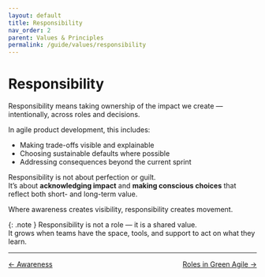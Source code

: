 ```yaml
---
layout: default
title: Responsibility
nav_order: 2
parent: Values & Principles
permalink: /guide/values/responsibility
---
```


# Responsibility

Responsibility means taking ownership of the impact we create — intentionally, across roles and decisions.

In agile product development, this includes:

- Making trade-offs visible and explainable  
- Choosing sustainable defaults where possible  
- Addressing consequences beyond the current sprint

Responsibility is not about perfection or guilt.  
It’s about **acknowledging impact** and **making conscious choices** that reflect both short- and long-term value.

Where awareness creates visibility, responsibility creates movement.

{: .note }
Responsibility is not a role — it is a shared value.  
It grows when teams have the space, tools, and support to act on what they learn.

---
<div style="display: flex; justify-content: space-between;">
  <a href="/guide/values/awareness" style="text-small">← Awareness</a>
  <a href="/guide/roles" style="text-small">Roles in Green Agile →</a>
</div>